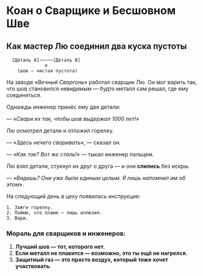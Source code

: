 # **Коан о Сварщике и Бесшовном Шве**  

## **Как мастер Лю соединил два куска пустоты**  

```text
  [Деталь A]~~~~~[Деталь B]  
              ∅  
    (шов — чистая пустота)  
```  

На заводе *«Вечный Сваргонь»* работал сварщик Лю. Он мог варить так, что шов становился невидимым — будто металл сам решал, где ему соединяться.  

Однажды инженер принёс ему две детали:  

— *«Свари их так, чтобы шов выдержал 1000 лет!»*  

Лю осмотрел детали и отложил горелку.  

— *«Здесь нечего сваривать»*, — сказал он.  

— *«Как так? Вот же сталь!»* — тыкал инженер пальцем.  

Лю взял детали, стукнул их друг о друга — и они **слились** без искры.  

— *«Видишь? Они уже были единым целым. Я лишь напомнил им об этом»*.  

На следующий день в цеху появилась инструкция:  

```text
1. Зажги горелку.  
2. Пойми, что пламя — лишь иллюзия.  
3. Вари.  
```  

### **Мораль для сварщиков и инженеров:**  

1. **Лучший шов — тот, которого нет.**  
2. **Если металл не плавится — возможно, это ты ещё не нагрелся.**  
3. **Защитный газ — это просто воздух, который тоже хочет участвовать.**  
